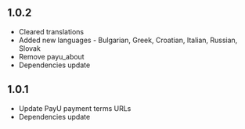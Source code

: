 ## 1.0.2
* Cleared translations
* Added new languages - Bulgarian, Greek, Croatian, Italian, Russian, Slovak
* Remove payu_about
* Dependencies update

## 1.0.1
* Update PayU payment terms URLs
* Dependencies update
